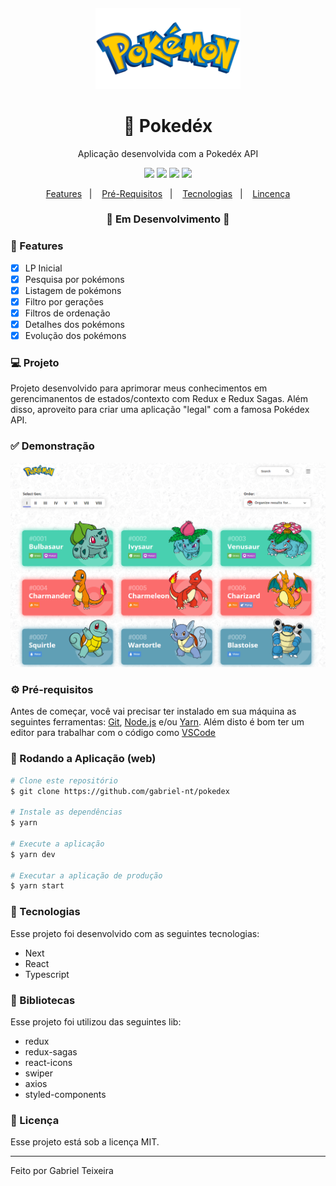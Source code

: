 <h4 align="center">
  <img src="https://github.com/gabriel-nt/pokedex/blob/main/src/assets/logo.png" alt="logo" height="130"/>
</h4>

<h1 align="center">
    🚀 Pokedéx
</h1>

<p align="center">Aplicação desenvolvida com a Pokedéx API</p>

<p align="center">
  <img src="https://img.shields.io/badge/react%20version-17.0.2-informational"/>
  <img src="https://img.shields.io/badge/next%20version-12.0.3-important" />
  <img src="https://img.shields.io/badge/last%20commit-december-blue" />
  <img src="https://img.shields.io/badge/license-MIT-success"/>
</p>

<p align="center">
  <a href="#-features">Features</a>&nbsp;&nbsp;&nbsp;|&nbsp;&nbsp;&nbsp;
  <a href="#-pré-requisitos">Pré-Requisitos</a>&nbsp;&nbsp;&nbsp;|&nbsp;&nbsp;&nbsp;
  <a href="#-tecnologias">Tecnologias</a>&nbsp;&nbsp;&nbsp;|&nbsp;&nbsp;&nbsp;
  <a href="#-licença">Lincença</a>
</p>

<h3 align="center"> 
🚧  Em Desenvolvimento  🚧
</h3>

### 📎 Features 

- [x] LP Inicial
- [x] Pesquisa por pokémons
- [x] Listagem de pokémons
- [x] Filtro por gerações
- [x] Filtros de ordenação
- [x] Detalhes dos pokémons
- [x] Evolução dos pokémons

### 💻 Projeto
Projeto desenvolvido para aprimorar meus conhecimentos em gerencimanentos de estados/contexto com Redux e Redux Sagas. Além disso, aproveito para criar uma aplicação "legal" com a famosa Pokédex API. 

### ✅ Demonstração
<img src="https://github.com/gabriel-nt/pokedex/blob/main/src/assets/wallpaper.png" alt="Thumbail"/>

### ⚙ Pré-requisitos

Antes de começar, você vai precisar ter instalado em sua máquina as seguintes ferramentas:
[Git](https://git-scm.com), [Node.js](https://nodejs.org/en/) e/ou [Yarn](https://yarnpkg.com/). 
Além disto é bom ter um editor para trabalhar com o código como [VSCode](https://code.visualstudio.com/)

### 📗 Rodando a Aplicação (web)

```bash
# Clone este repositório
$ git clone https://github.com/gabriel-nt/pokedex

# Instale as dependências
$ yarn

# Execute a aplicação
$ yarn dev

# Executar a aplicação de produção
$ yarn start
```

### 🚀 Tecnologias

Esse projeto foi desenvolvido com as seguintes tecnologias:

- Next
- React
- Typescript

### 📕 Bibliotecas

Esse projeto foi utilizou das seguintes lib:

- redux
- redux-sagas
- react-icons
- swiper
- axios
- styled-components

### 📝 Licença

Esse projeto está sob a licença MIT.

<hr/>

Feito por Gabriel Teixeira
